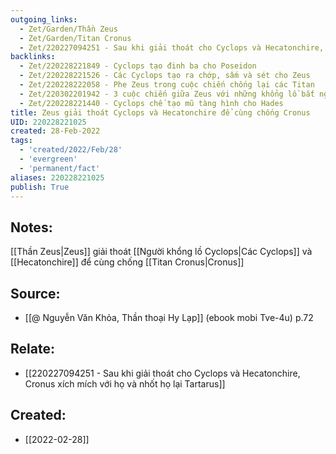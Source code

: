 ```yaml
---
outgoing_links:
  - Zet/Garden/Thần Zeus
  - Zet/Garden/Titan Cronus
  - Zet/220227094251 - Sau khi giải thoát cho Cyclops và Hecatonchire, Cronus xích mích với họ và nhốt họ lại Tartarus
backlinks:
  - Zet/220228221849 - Cyclops tạo đinh ba cho Poseidon
  - Zet/220228221526 - Các Cyclops tạo ra chớp, sấm và sét cho Zeus
  - Zet/220228222058 - Phe Zeus trong cuộc chiến chống lại các Titan
  - Zet/220302201942 - 3 cuộc chiến giữa Zeus với những khổng lồ bắt nguồn từ tác động của Gaia
  - Zet/220228221440 - Cyclops chế tạo mũ tàng hình cho Hades
title: Zeus giải thoát Cyclops và Hecatonchire để cùng chống Cronus
UID: 220228221025
created: 28-Feb-2022
tags:
  - 'created/2022/Feb/28'
  - 'evergreen'
  - 'permanent/fact'
aliases: 220228221025
publish: True
---
```

## Notes:
[[Thần Zeus|Zeus]] giải thoát [[Người khổng lồ Cyclops|Các Cyclops]] và [[Hecatonchire]] để cùng chống [[Titan Cronus|Cronus]]

## Source:
- [[@ Nguyễn Văn Khỏa, Thần thoại Hy Lạp]] (ebook mobi Tve-4u) p.72

## Relate:
- [[220227094251 - Sau khi giải thoát cho Cyclops và Hecatonchire, Cronus xích mích với họ và nhốt họ lại Tartarus]]
## Created:
- [[2022-02-28]]

